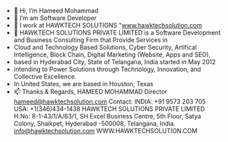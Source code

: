 - 👋 Hi, I’m Hameed Mohammad
- 👀 I’m am Software Developer
- 🌱 I work at HAWKTECH SOLUTIONS "www.hawktechsolution.com
- 💞️ HAWKTECH SOLUTIONS PRIVATE LIMITED is a Software Development and Business Consulting Firm that Provide Services in
- Cloud and Technology Based Solutions, Cyber Security, Artifical Intelligence, Block Chain, Digital Marketing (Website, Apps and SEO),
- based in Hyderabad City, State of Telangana, India started in May 2012 
- intending to Power Solutions through Technology, Innovation, and Collective Excellence.
- In United States, we are based in Houston, Texas
- 📫 Thanks & Regards,
HAMEED MOHAMMAD
Director
hameed@hawktechsolution.com
Contact: INDIA: +91 9573 203 705 
USA: +1‪(346)434-1438
HAWKTECH SOLUTIONS PRIVATE LIMITED   
H.No: 8-1-43/1/A/63/1, SH Excel Business Centre, 5th  Floor, 
Satya Colony, Shaikpet, Hyderabad -500008, Telangana, India.
info@hawktechsolution.com
WWW.HAWKTECHSOLUTION.COM

<!---
hameedmohammad916/hameedmohammad916 is a ✨ special ✨ repository because its `README.md` (this file) appears on your GitHub profile.
You can click the Preview link to take a look at your changes.
--->

